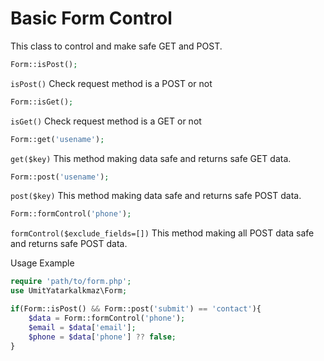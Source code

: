 # Basic Form Control
This class to control and make safe GET and POST.

```php
Form::isPost();
```
`isPost()` Check request method is a POST or not
```php
Form::isGet();
```
`isGet()` Check request method is a GET or not

```php
Form::get('usename');
```
`get($key)` This method making data safe and returns safe GET data.
```php
Form::post('usename');
```
`post($key)` This method making data safe and returns safe POST data.
```php
Form::formControl('phone');
```
`formControl($exclude_fields=[])` This method making all POST data safe and returns safe POST data.

Usage Example

```php
require 'path/to/form.php';
use UmitYatarkalkmaz\Form;

if(Form::isPost() && Form::post('submit') == 'contact'){
    $data = Form::formControl('phone');
    $email = $data['email'];
    $phone = $data['phone'] ?? false;
}
```